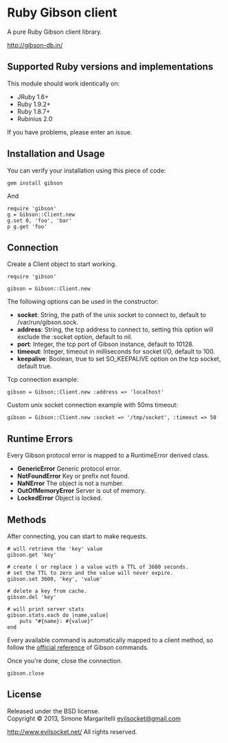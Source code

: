 Ruby Gibson client
========================

A pure Ruby Gibson client library.

<http://gibson-db.in/>

Supported Ruby versions and implementations
------------------------------------------------

This module should work identically on:

 * JRuby 1.6+
 * Ruby 1.9.2+
 * Ruby 1.8.7+
 * Rubinius 2.0

If you have problems, please enter an issue.

Installation and Usage
------------------------

You can verify your installation using this piece of code:

    gem install gibson

And

    require 'gibson'
    g = Gibson::Client.new
    g.set 0, 'foo', 'bar'
    p g.get 'foo'

Connection
----------

Create a Client object to start working.

    require 'gibson'

    gibson = Gibson::Client.new

The following options can be used in the constructor:

* **socket**: String, the path of the unix socket to connect to, default to /var/run/gibson.sock.
* **address**: String, the tcp address to connect to, setting this option will exclude the :socket option, default to nil.
* **port**: Integer, the tcp port of Gibson instance, default to 10128.
* **timeout**: Integer, timeout in milliseconds for socket I/O, default to 100.
* **keepalive**: Boolean, true to set SO_KEEPALIVE option on the tcp socket, default true.

Tcp connection example:

    gibson = Gibson::Client.new :address => 'localhost'

Custom unix socket connection example with 50ms timeout:

    gibson = Gibson::Client.new :socket => '/tmp/socket', :timeout => 50

Runtime Errors
--------------

Every Gibson protocol error is mapped to a RuntimeError derived class.

* **GenericError** Generic protocol error.
* **NotFoundError** Key or prefix not found.
* **NaNError** The object is not a number.
* **OutOfMemoryError** Server is out of memory.
* **LockedError** Object is locked.

Methods
-------

After connecting, you can start to make requests.
    
    # will retrieve the 'key' value
    gibson.get 'key'

    # create ( or replace ) a value with a TTL of 3600 seconds.
    # set the TTL to zero and the value will never expire. 
    gibson.set 3600, 'key', 'value'
    
    # delete a key from cache.
    gibson.del 'key'

    # will print server stats
	gibson.stats.each do |name,value|
        puts "#{name}: #{value}"
    end

Every available command is automatically mapped to a client method, so follow the 
[official reference](http://gibson-db.in/commands.php) of Gibson commands.

Once you're done, close the connection.

	gibson.close

License
---

Released under the BSD license.  
Copyright &copy; 2013, Simone Margaritelli 
<evilsocket@gmail.com>  

<http://www.evilsocket.net/>
All rights reserved.
